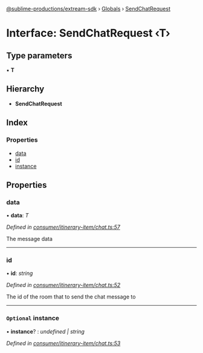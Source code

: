 [@sublime-productions/extream-sdk](../README.md) › [Globals](../globals.md) › [SendChatRequest](sendchatrequest.md)

# Interface: SendChatRequest ‹**T**›

## Type parameters

▪ **T**

## Hierarchy

* **SendChatRequest**

## Index

### Properties

* [data](sendchatrequest.md#data)
* [id](sendchatrequest.md#id)
* [instance](sendchatrequest.md#optional-instance)

## Properties

###  data

• **data**: *T*

*Defined in [consumer/itinerary-item/chat.ts:57](https://github.com/Extream-SaaS/ex-sdk/blob/83ee764/src/consumer/itinerary-item/chat.ts#L57)*

The message data

___

###  id

• **id**: *string*

*Defined in [consumer/itinerary-item/chat.ts:52](https://github.com/Extream-SaaS/ex-sdk/blob/83ee764/src/consumer/itinerary-item/chat.ts#L52)*

The id of the room that to send the chat message to

___

### `Optional` instance

• **instance**? : *undefined | string*

*Defined in [consumer/itinerary-item/chat.ts:53](https://github.com/Extream-SaaS/ex-sdk/blob/83ee764/src/consumer/itinerary-item/chat.ts#L53)*
